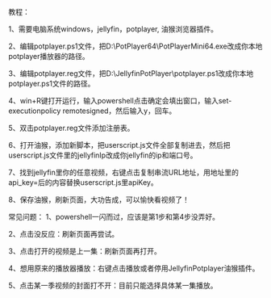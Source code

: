 教程：

1、需要电脑系统windows，jellyfin，potplayer, 油猴浏览器插件。

2、编辑potplayer.ps1文件，把D:\\PotPlayer64\\PotPlayerMini64.exe改成你本地potplayer播放器的路径。

3、编辑potplayer.reg文件，把D:\\JellyfinPotPlayer\\potplayer.ps1改成你本地potplayer.ps1文件的路径。

4、win+R键打开运行，输入powershell点击确定会填出窗口，输入set-executionpolicy remotesigned，然后输入y，回车。

5、双击potplayer.reg文件添加注册表。

6、打开油猴，添加新脚本，把userscript.js文件全部复制进去，然后把userscript.js文件里的jellyfinIp改成你jellyfin的ip和端口号。

7、找到jellyfin里你的任意视频，右键点击复制串流URL地址，用地址里的api_key=后的内容替换userscript.js里apiKey。

8、保存油猴，刷新页面，大功告成，可以愉快看视频了！

常见问题：
1、powershell一闪而过，应该是第1步和第4步没弄好。

2、点击没反应：刷新页面再尝试。

3、点击打开的视频是上一集：刷新页面再打开。

4、想用原来的播放器播放：右键点击播放或者停用JellyfinPotplayer油猴插件。

5、点击某一季视频的封面打不开：目前只能选择具体某一集播放。